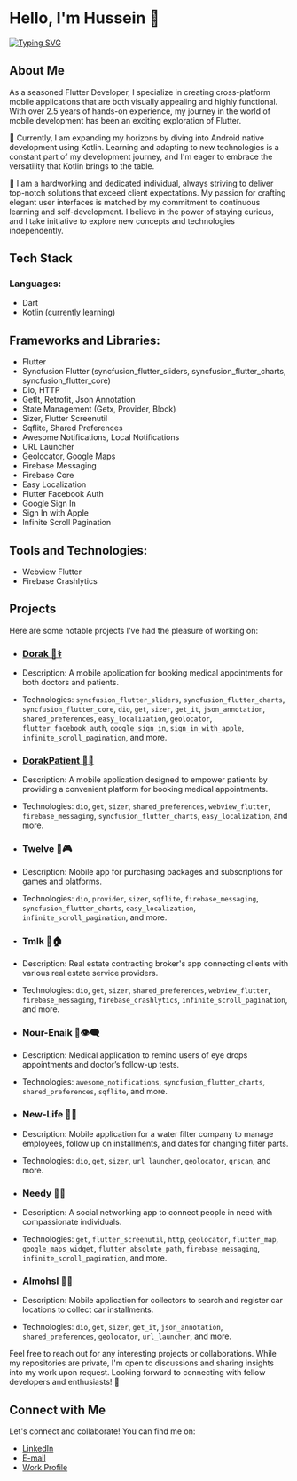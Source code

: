 # Hello, I'm Hussein 👋

[![Typing SVG](https://readme-typing-svg.herokuapp.com?font=Tajawal&weight=700&size=50&pause=500&color=F5ECF7&vCenter=true&random=false&width=450&height=250&lines=Mobile+App+Developer;Flutter+Developer)](https://git.io/typing-svg)

## About Me

As a seasoned Flutter Developer, I specialize in creating cross-platform mobile applications that are both visually appealing and highly functional. With over 2.5 years of hands-on experience, my journey in the world of mobile development has been an exciting exploration of Flutter.

🚀 Currently, I am expanding my horizons by diving into Android native development using Kotlin. Learning and adapting to new technologies is a constant part of my development journey, and I'm eager to embrace the versatility that Kotlin brings to the table.

🌟 I am a hardworking and dedicated individual, always striving to deliver top-notch solutions that exceed client expectations. My passion for crafting elegant user interfaces is matched by my commitment to continuous learning and self-development. I believe in the power of staying curious, and I take initiative to explore new concepts and technologies independently.

## Tech Stack

### Languages:

- Dart
- Kotlin (currently learning)
  
## Frameworks and Libraries:
- Flutter
- Syncfusion Flutter (syncfusion_flutter_sliders, syncfusion_flutter_charts, syncfusion_flutter_core)
- Dio, HTTP
- GetIt, Retrofit, Json Annotation
- State Management (Getx, Provider, Block)
- Sizer, Flutter Screenutil
- Sqflite, Shared Preferences
- Awesome Notifications, Local Notifications
- URL Launcher
- Geolocator, Google Maps
- Firebase Messaging
- Firebase Core
- Easy Localization
- Flutter Facebook Auth
- Google Sign In
- Sign In with Apple
- Infinite Scroll Pagination

## Tools and Technologies:
- Webview Flutter
- Firebase Crashlytics

## Projects

Here are some notable projects I've had the pleasure of working on:

- ### [Dorak 📱⚕️](https://play.google.com/store/apps/details?id=com.webstdy.dorak)
- Description: A mobile application for booking medical appointments for both doctors and patients.
- Technologies: `syncfusion_flutter_sliders`, `syncfusion_flutter_charts`, `syncfusion_flutter_core`, `dio`, `get`, `sizer`, `get_it`, `json_annotation`, `shared_preferences`, `easy_localization`, `geolocator`, `flutter_facebook_auth`, `google_sign_in`, `sign_in_with_apple`, `infinite_scroll_pagination`, and more.

- ### [DorakPatient 📱🏥](https://play.google.com/store/apps/details?id=com.webstdy.dorak_patient&hl=ar&gl=US)
- Description: A mobile application designed to empower patients by providing a convenient platform for booking medical appointments.
- Technologies: `dio`, `get`, `sizer`, `shared_preferences`, `webview_flutter`, `firebase_messaging`, `syncfusion_flutter_charts`, `easy_localization`, and more.

- ### Twelve 📱🎮
- Description: Mobile app for purchasing packages and subscriptions for games and platforms.
- Technologies: `dio`, `provider`, `sizer`, `sqflite`, `firebase_messaging`, `syncfusion_flutter_charts`, `easy_localization`, `infinite_scroll_pagination`, and more.

- ### Tmlk 📱🏠
- Description: Real estate contracting broker's app connecting clients with various real estate service providers.
- Technologies: `dio`, `get`, `sizer`, `shared_preferences`, `webview_flutter`, `firebase_messaging`, `firebase_crashlytics`, `infinite_scroll_pagination`, and more.

- ### Nour-Enaik 📱👁️‍🗨️
- Description: Medical application to remind users of eye drops appointments and doctor’s follow-up tests.
- Technologies: `awesome_notifications`, `syncfusion_flutter_charts`, `shared_preferences`, `sqflite`, and more.

- ### New-Life 📱💧
- Description: Mobile application for a water filter company to manage employees, follow up on installments, and dates for changing filter parts.
- Technologies: `dio`, `get`, `sizer`, `url_launcher`, `geolocator`, `qrscan`, and more.

- ### Needy 📱🤝
- Description: A social networking app to connect people in need with compassionate individuals.
- Technologies: `get`, `flutter_screenutil`, `http`, `geolocator`, `flutter_map`, `google_maps_widget`, `flutter_absolute_path`, `firebase_messaging`, `infinite_scroll_pagination`, and more.

- ### Almohsl 📱🚗
- Description: Mobile application for collectors to search and register car locations to collect car installments.
- Technologies: `dio`, `get`, `sizer`, `get_it`, `json_annotation`, `shared_preferences`, `geolocator`, `url_launcher`, and more.

Feel free to reach out for any interesting projects or collaborations. While my repositories are private, I'm open to discussions and sharing insights into my work upon request. Looking forward to connecting with fellow developers and enthusiasts! 🚀

## Connect with Me

Let's connect and collaborate! You can find me on:

- [LinkedIn](www.linkedin.com/in/hussein-adel-436661247)
- [E-mail](mailto:husseinadel284@gmail.com)
- [Work Profile](https://drive.google.com/file/d/1ayR6L_uBMovNikXyIDVEgB8yIK-numrx/view?usp=drive_link)
